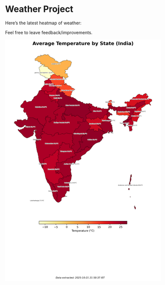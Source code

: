 # Weather Project

Here’s the latest heatmap of weather:

Feel free to leave feedback/improvements.

![India Heatmap](docs/assets/india_heatmap.png?v=F7B2D7)
